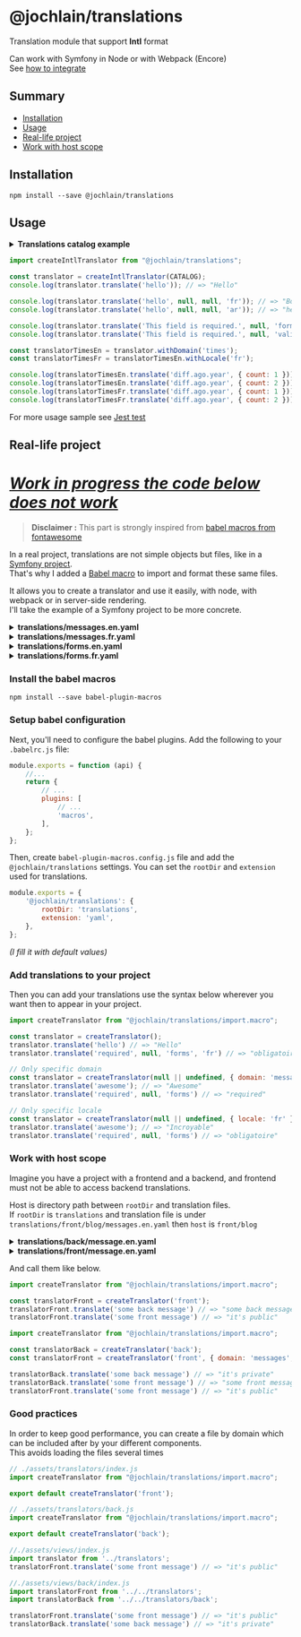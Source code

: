 # @jochlain/translations

Translation module that support **Intl** format  

Can work with Symfony in Node or with Webpack (Encore)  
See [how to integrate](#real-life-project)

## Summary

- [Installation](#installation)
- [Usage](#usage)
- [Real-life project](#real-life-project)
- [Work with host scope](#work-with-host-scope)

## Installation

```shell
npm install --save @jochlain/translations
```

## Usage

<details>
    <summary><b>Translations catalog example</b></summary>

```javascript
const CATALOG = {
    en: {
        messages: {
            hello: "Hello",
            "translations.are.incredible": 'The translations are incredible.',
            very: { compound: { key: "The compound key" } },
        },
        forms: {
            "This field is required.": "This field is required."
        },
        times: {
            diff: {
                empty: "now",
                ago: {
                    year: "{count, plural, one {1 year ago} other {# years ago}}",
                    month: "{count, plural, one {1 month ago} other {# months ago}}",
                    day: "{count, plural, one {1 day ago} other {# days ago}}",
                    hour: "{count, plural, one {1 hour ago} other {# hours ago}}",
                    minute: "{count, plural, one {1 minute ago} other {# minutes ago}}",
                    second: "{count, plural, one {1 second ago} other {# seconds ago}}",
                },
                in: {
                    second: "{count, plural, one {in 1 second} other {in # seconds}}",
                    minute: "{count, plural, one {in 1 minute} other {in # minutes}}",
                    hour: "{count, plural, one {in 1 hour} other {in # hours}}",
                    day: "{count, plural, one {in 1 day} other {in # days}}",
                    month: "{count, plural, one {in 1 month} other {in # months}}",
                    year: "{count, plural, one {in 1 year} other {in # years}}",
                },
            }
        }
    },
    es: {
        messages: {
            hello: "Holà",
            "translations.are.incredible": 'Las traducciones son increíbles.',
            very: { compound: { key: "La llave compuesta" } },
        },
        forms: {
            "This field is required.": "Este campo es obligatorio.",
        },
        times: {
            diff: {
                empty: "ahora",
                ago: {
                    year: "{count, plural, one {hace 1 año} other {hace # años}}",
                    month: "{count, plural, one {hace 1 mes} other {hace # meses}}",
                    day: "{count, plural, one {hace 1 día} other {hace # días}}",
                    hour: "{count, plural, one {hace 1 hora} other {hace # horas}}",
                    minute: "{count, plural, one {hace 1 minuto} other {hace # minutos}}",
                    second: "{count, plural, one {hace 1 segundo} other {hace # segundos}}",
                },
                in: {
                    second: "{count, plural, one {en 1 segundo} other {en # segundos}}",
                    minute: "{count, plural, one {en 1 minuto} other {en # minutos}}",
                    hour: "{count, plural, one {en 1 hora} other {en # horas}}",
                    day: "{count, plural, one {en 1 día} other {en # días}}",
                    month: "{count, plural, one {en 1 mes} other {en # meses}}",
                    year: "{count, plural, one {en 1 año} other {en # años}}",
                },
            },
        },
    },
    fr: {
        messages: {
            hello: "Bonjour",
            "translations.are.incredible": "Les traductions sont incroyables.",
            very: { compound: { key: "La clé composée" } },
        },
        forms: {
            "This field is required.": "Ce champs est obligatoire.",
        },
        times: {
            diff: {
                empty: "maintenant",
                ago: {
                    year: "{count, plural, one {il y a 1 an} other {il y a # ans}}",
                    month: "{count, plural, one {il y a 1 mois} other {il y a # mois}}",
                    day: "{count, plural, one {il y a 1 jour} other {il y a # jours}}",
                    hour: "{count, plural, one {il y a 1 heure} other {il y a # heures}}",
                    minute: "{count, plural, one {il y a 1 minute} other {il y a # minutes}}",
                    second: "{count, plural, one {il y a 1 seconde} other {il y a # secondes}}",
                },
                in: {
                    second: "{count, plural, one {dans 1 seconde} other {dans # secondes}}",
                    minute: "{count, plural, one {dans 1 minute} other {dans # minutes}}",
                    hour: "{count, plural, one {dans 1 heure} other {dans # heures}}",
                    day: "{count, plural, one {dans 1 jour} other {dans # jours}}",
                    month: "{count, plural, one {dans 1 mois} other {dans # mois}}",
                    year: "{count, plural, one {dans 1 an} other {dans # ans}}",
                }
            }
        }
    },
    it: {
        messages: {
            hello: "Ciao",
            "translations.are.incredible": 'Le traduzioni sono incredibili.',
            very: { compound: { key: "La chiave composta" } },
        },
        forms: {
            "This field is required.": "Questo campo è richiesto.",
        },
        times: {
            diff: {
                empty: "ahora",
                ago: {
                    year: "{count, plural, one {1 anno fa} other {# anni fa}}",
                    month: "{count, plural, one {1 mese fa} other {# mesi fa}}",
                    day: "{count, plural, one {1 giorno fa} other {# giorni fa}}",
                    hour: "{count, plural, one {1 ora fa} other {# ore fa}}",
                    minute: "{count, plural, one {1 minuto fa} other {# minut fa}}",
                    second: "{count, plural, one {1 secondo fa} other {# secondi fa}}",
                },
                in: {
                    second: "{count, plural, one {tra 1 secondo} other {tra # secondi}}",
                    minute: "{count, plural, one {tra 1 minuto} other {tra # minut}}",
                    hour: "{count, plural, one {tra 1 ora} other {tra # ore}}",
                    day: "{count, plural, one {tra 1 giorno} other {tra # giorni}}",
                    month: "{count, plural, one {tra 1 mese} other {tra # mesi}}",
                    year: "{count, plural, one {tra 1 anno} other {tra # anni}}",
                },
            },
        }
    },
};
```
</details>

```javascript
import createIntlTranslator from "@jochlain/translations";

const translator = createIntlTranslator(CATALOG);
console.log(translator.translate('hello')); // => "Hello"

console.log(translator.translate('hello', null, null, 'fr')); // => "Bonjour"
console.log(translator.translate('hello', null, null, 'ar')); // => "hello"

console.log(translator.translate('This field is required.', null, 'forms', 'fr')); // => "Ce champs est obligatoire."
console.log(translator.translate('This field is required.', null, 'validators', 'fr')); // => "This field is required."

const translatorTimesEn = translator.withDomain('times');
const translatorTimesFr = translatorTimesEn.withLocale('fr');

console.log(translatorTimesEn.translate('diff.ago.year', { count: 1 })); // => "1 year ago"
console.log(translatorTimesEn.translate('diff.ago.year', { count: 2 })); // => "2 years ago"
console.log(translatorTimesFr.translate('diff.ago.year', { count: 1 })); // => "il y a 1 an"
console.log(translatorTimesFr.translate('diff.ago.year', { count: 2 })); // => "il y a 2 ans"
```

For more usage sample see [Jest test](https://github.com/JochLAin/translations/blob/main/test/index.test.js)

## Real-life project

# [**_Work in progress the code below does not work_**](#real-life-project)

> **Disclaimer :** This part is strongly inspired from [babel macros from fontawesome](https://fontawesome.com/docs/web/use-with/react/add-icons)

In a real project, translations are not simple objects but files, like in a [Symfony project](https://symfony.com/).  
That's why I added a [Babel macro](https://www.npmjs.com/package/babel-plugin-macros) to import and format these same files.

It allows you to create a translator and use it easily, with node, with webpack or in server-side rendering.  
I'll take the example of a Symfony project to be more concrete.

<details>
    <summary><b>translations/messages.en.yaml</b></summary>

```yaml
hello: "Hello"
awesome: "Awesome"
```
</details>

<details>
    <summary><b>translations/messages.fr.yaml</b></summary>

```yaml
hello: "Bonjour"
awesome: "Incroyable"
```
</details>

<details>
    <summary><b>translations/forms.en.yaml</b></summary>

```yaml
required: "required"
```
</details>

<details>
    <summary><b>translations/forms.fr.yaml</b></summary>

```yaml
required: "obligatoire"
```
</details>

### Install the babel macros

```shell
npm install --save babel-plugin-macros
```

### Setup babel configuration

Next, you'll need to configure the babel plugins. Add the following to your `.babelrc.js` file:

```javascript
module.exports = function (api) {
    //...
    return {
        // ...
        plugins: [
            // ...
            'macros',
        ],
    };
};
```

Then, create `babel-plugin-macros.config.js` file and add the `@jochlain/translations` settings.
You can set the `rootDir` and `extension` used for translations.

```javascript
module.exports = {
    '@jochlain/translations': {
        rootDir: 'translations',
        extension: 'yaml',
    },
};
```

_(I fill it with default values)_

### Add translations to your project

Then you can add your translations use the syntax below wherever you want then to appear in your project.

```javascript
import createTranslator from "@jochlain/translations/import.macro";

const translator = createTranslator();
translator.translate('hello') // => "Hello"
translator.translate('required', null, 'forms', 'fr') // => "obligatoire"

// Only specific domain
const translator = createTranslator(null || undefined, { domain: 'messages' });
translator.translate('awesome'); // => "Awesome"
translator.translate('required', null, 'forms') // => "required"

// Only specific locale
const translator = createTranslator(null || undefined, { locale: 'fr' });
translator.translate('awesome'); // => "Incroyable"
translator.translate('required', null, 'forms') // => "obligatoire"
```

### Work with host scope

Imagine you have a project with a frontend and a backend, and frontend must not be able to access backend translations.

Host is directory path between `rootDir` and translation files.  
If `rootDir` is `translations` and translation file is under `translations/front/blog/messages.en.yaml` then `host` is `front/blog`

<details>
    <summary><b>translations/back/message.en.yaml</b></summary>

```yaml
"some back message": "it's private"
```
</details>

<details>
    <summary><b>translations/front/message.en.yaml</b></summary>

```yaml
"some front message": "it's public"
```
</details>

And call them like below.

```javascript
import createTranslator from "@jochlain/translations/import.macro";

const translatorFront = createTranslator('front');
translatorFront.translate('some back message') // => "some back message"
translatorFront.translate('some front message') // => "it's public"
```

```javascript
import createTranslator from "@jochlain/translations/import.macro";

const translatorBack = createTranslator('back');
const translatorFront = createTranslator('front', { domain: 'messages', locale: 'en' });

translatorBack.translate('some back message') // => "it's private"
translatorBack.translate('some front message') // => "some front message"
translatorFront.translate('some front message') // => "it's public"
```

### Good practices

In order to keep good performance, you can create a file by domain which can be included after by your different components.  
This avoids loading the files several times

```javascript
// ./assets/translators/index.js
import createTranslator from "@jochlain/translations/import.macro";

export default createTranslator('front');
```

```javascript
// ./assets/translators/back.js
import createTranslator from "@jochlain/translations/import.macro";

export default createTranslator('back');
```

```javascript
//./assets/views/index.js
import translator from '../translators';
translatorFront.translate('some front message') // => "it's public"
```

```javascript
//./assets/views/back/index.js
import translatorFront from '../../translators';
import translatorBack from '../../translators/back';

translatorFront.translate('some front message') // => "it's public"
translatorBack.translate('some back message') // => "it's private"
```
